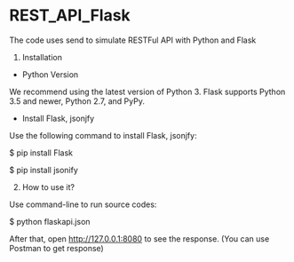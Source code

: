 # REST_API_Flask
The code uses send to simulate RESTFul API with Python and Flask

1. Installation

+ Python Version

We recommend using the latest version of Python 3. Flask supports Python 3.5 and newer, Python 2.7, and PyPy.

+ Install Flask, jsonjfy

Use the following command to install Flask, jsonjfy:

$ pip install Flask

$ pip install jsonify

2. How to use it?

Use command-line to run source codes:

$ python flaskapi.json 

After that, open http://127.0.0.1:8080 to see the response.
(You can use Postman to get response)







